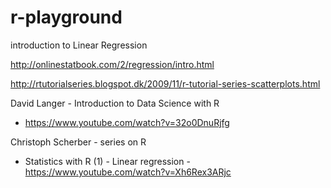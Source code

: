 # r-playground

introduction to Linear Regression

http://onlinestatbook.com/2/regression/intro.html

http://rtutorialseries.blogspot.dk/2009/11/r-tutorial-series-scatterplots.html

David Langer - Introduction to Data Science with R

- https://www.youtube.com/watch?v=32o0DnuRjfg

Christoph Scherber - series on R

- Statistics with R (1) - Linear regression - https://www.youtube.com/watch?v=Xh6Rex3ARjc
